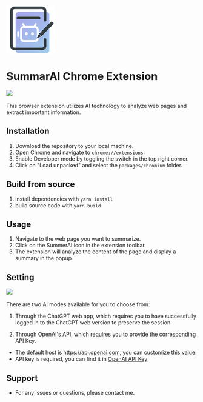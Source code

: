 ![Project Logo](src/assets/img/logo.png)

# SummarAI Chrome Extension

![](https://cdn.zhangferry.com/Images/202305212230312.png)

This browser extension utilizes AI technology to analyze web pages and extract important information.

## Installation

1. Download the repository to your local machine.
2. Open Chrome and navigate to `chrome://extensions`.
3. Enable Developer mode by toggling the switch in the top right corner.
4. Click on "Load unpacked" and select the `packages/chromium` folder.

## Build from source

1. install dependencies with `yarn install`
2. build source code with `yarn build`

## Usage

1. Navigate to the web page you want to summarize.
2. Click on the SummerAI icon in the extension toolbar.
3. The extension will analyze the content of the page and display a summary in the popup.

## Setting

![](https://cdn.zhangferry.com/Images/202305312325405.png)

There are two AI modes available for you to choose from:

1. Through the ChatGPT web app, which requires you to have successfully logged in to the ChatGPT web version to preserve the session.

2. Through OpenAI's API, which requires you to provide the corresponding API Key.

- The default host is https://api.openai.com, you can customize this value.
- API key is required, you can find it in [OpenAI API Key](https://platform.openai.com/account/api-keys)

## Support

- For any issues or questions, please contact me.
